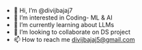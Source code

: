 - 👋 Hi, I’m @divijbajaj7
- 👀 I’m interested in Coding- ML & AI
- 🌱 I’m currently learning about LLMs
- 💞️ I’m looking to collaborate on DS project
- 📫 How to reach me divijbajaj5@gmail.com

<!---
divijbajaj7/divijbajaj7 is a ✨ special ✨ repository because its `README.md` (this file) appears on your GitHub profile.
You can click the Preview link to take a look at your changes.
--->
